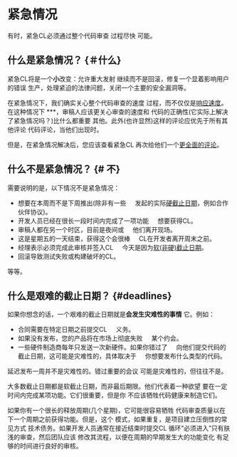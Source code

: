 # 紧急情况

有时，紧急CL必须通过整个代码审查
过程尽快
可能。



## 什么是紧急情况？ {＃什么}

紧急CL将是一个**小**改变：允许重大发射
继续而不是回滚，修复一个显着影响用户的错误
生产，处理紧迫的法律问题，关闭一个主要的安全漏洞等。

在紧急情况下，我们确实关心整个代码审查的速度
过程，而不仅仅是[响应速度](reviewer/speed.md)。在这种情况下
***，审稿人应该更关心审查的速度和
代码的正确性(它实际上解决了紧急情况吗？)比什么都重要
其他。此外(也许显然)这样的评论应优先于所有其他评论
代码评论，当他们出现时。

但是，在紧急情况解决后，您应该查看紧急CL
再次给他们一个[更全面的评论](reviewer/looking-for.md)。

## 什么不是紧急情况？ {# 不}

需要说明的是，以下情况不是紧急情况：

 - 想要在本周而不是下周推出(除非有一些
    发起的实际[硬截止日期](#deadlines)，例如合作伙伴协议)。
 - 开发人员已经在很长一段时间内完成了一项功能
    想要获得CL。
 - 审稿人都在另一个时区，目前是夜间或
    他们离开现场。
 - 这是星期五的一天结束，获得这个会很棒
    CL在开发者离开周末之前。
 - 经理表示必须完成此审核并签入CL
    今天是因为[软(非硬)截止日期](#deadlines)。
 - 回滚导致测试失败或构建破坏的CL。

等等。

## 什么是艰难的截止日期？ {#deadlines}

如果你想念的话，一个艰难的截止日期就是**会发生灾难性的事情**
它。例如：

 - 合同需要在特定日期之前提交CL
    义务。
 - 如果没有发布，您的产品将在市场上彻底失败
    某个约会。
 - 一些硬件制造商每年只发送一次新硬件。如果你错过了
    向他们提交代码的截止日期，这可能是灾难性的，具体取决于
    你想要发布什么类型的代码。

延迟发布一周并不是灾难性的。错过重要的会议
可能是灾难性的，但往往不是。

大多数截止日期都是软截止日期，而非最后期限。他们代表着一种欲望
要在一定时间内完成某项功能。它们很重要，但是你
不应该牺牲代码健康来制造它们。

如果你有一个很长的释放周期(几个星期)，它可能很容易牺牲
代码审查质量以在下一个周期之前获得功能。但是，这个
模式，如果重复，是项目建立压倒性的常见方式
技术债务。如果开发人员通常在接近结束时提交CL
循环“必须进入”只有肤浅的审查，然后团队应该
修改其流程，以便在周期的早期发生大的功能变化
有足够的时间进行良好的审核。